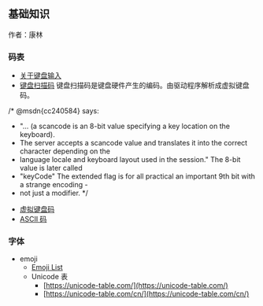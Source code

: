 ## 基础知识
作者：康林

### 码表

- [关于键盘输入](https://docs.microsoft.com/zh-cn/windows/win32/inputdev/about-keyboard-input)
- [键盘扫描码](https://baike.baidu.com/item/%E9%94%AE%E7%9B%98%E6%89%AB%E6%8F%8F%E7%A0%81/7360710?fr=aladdin)
键盘扫描码是键盘硬件产生的编码。由驱动程序解析成虚拟键盘码。


/* @msdn{cc240584} says:
 * "... (a scancode is an 8-bit value specifying a key location on the keyboard).
 * The server accepts a scancode value and translates it into the correct character depending on the
 * language locale and keyboard layout used in the session." The 8-bit value is later called
 * "keyCode" The extended flag is for all practical an important 9th bit with a strange encoding -
 * not just a modifier.
 */

- [虚拟键盘码](https://docs.microsoft.com/zh-cn/windows/win32/inputdev/virtual-key-codes?redirectedfrom=MSDN)
- [ASCII 码](https://baike.baidu.com/item/ASCII/309296?fromtitle=ascii%E7%A0%81&fromid=99077&fr=aladdin)

### 字体


- emoji
  - [Emoji List](https://unicode.org/emoji/charts/full-emoji-list.html)
  - Unicode 表
    - [https://unicode-table.com/](https://unicode-table.com/) 
    - [https://unicode-table.com/cn/](https://unicode-table.com/cn/)
